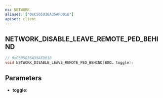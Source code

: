 ```yaml
---
ns: NETWORK
aliases: ["0xC505036A35AFD01B"]
apiset: client
---
```

## NETWORK_DISABLE_LEAVE_REMOTE_PED_BEHIND

```c
// 0xC505036A35AFD01B
void NETWORK_DISABLE_LEAVE_REMOTE_PED_BEHIND(BOOL toggle);
```


## Parameters
* **toggle**:



